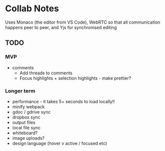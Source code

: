 Collab Notes
============

Uses Monaco (the editor from VS Code), WebRTC so that all communication happens peer to peer, and Yjs for synchronised editing

TODO
----
### MVP
- comments
  - Add threads to comments
  - Focus highlights + selection highlights - make prettier?

### Longer term
- performance - it takes 5+ seconds to load locally!!
- minify webpack
- gdoc / gdrive sync
- dropbox sync
- output files
- local file sync
- whiteboard?
- image uploads?
- design language (hover v active / focused etc)
